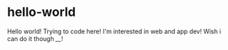 # hello-world
Hello world!
Trying to code here! I'm interested in web and app dev!
Wish i can do it though *__*!
